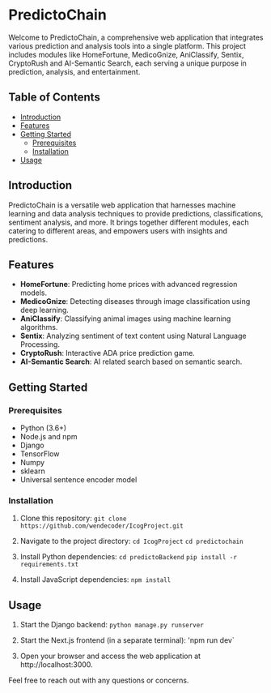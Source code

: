 # PredictoChain

Welcome to PredictoChain, a comprehensive web application that integrates various prediction and analysis tools into a single platform. This project includes modules like HomeFortune, MedicoGnize, AniClassify, Sentix, CryptoRush and AI-Semantic Search, each serving a unique purpose in prediction, analysis, and entertainment.

## Table of Contents
- [Introduction](#introduction)
- [Features](#features)
- [Getting Started](#getting-started)
  - [Prerequisites](#prerequisites)
  - [Installation](#installation)
- [Usage](#usage)

## Introduction
PredictoChain is a versatile web application that harnesses machine learning and data analysis techniques to provide predictions, classifications, sentiment analysis, and more. It brings together different modules, each catering to different areas, and empowers users with insights and predictions.

## Features
- **HomeFortune**: Predicting home prices with advanced regression models.
- **MedicoGnize**: Detecting diseases through image classification using deep learning.
- **AniClassify**: Classifying animal images using machine learning algorithms.
- **Sentix**: Analyzing sentiment of text content using Natural Language Processing.
- **CryptoRush**: Interactive ADA price prediction game.
- **AI-Semantic Search**: AI related search based on semantic search.

## Getting Started

### Prerequisites
- Python (3.6+)
- Node.js and npm
- Django
- TensorFlow
- Numpy
- sklearn
- Universal sentence encoder model

### Installation
1. Clone this repository:
`git clone https://github.com/wendecoder/IcogProject.git`

2. Navigate to the project directory:
`cd IcogProject`
`cd predictochain`

3. Install Python dependencies:
`cd predictoBackend`
`pip install -r requirements.txt`

4. Install JavaScript dependencies:
`npm install`


## Usage
1. Start the Django backend:
`python manage.py runserver`


2. Start the Next.js frontend (in a separate terminal):
'npm run dev`

3. Open your browser and access the web application at http://localhost:3000.

Feel free to reach out with any questions or concerns.
